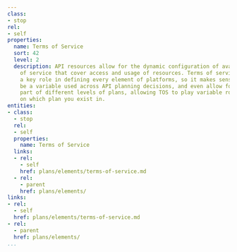 ```yaml
---
class:
- stop
rel:
- self
properties:
  name: Terms of Service
  sort: 42
  level: 2
  description: API resources allow for the dynamic configuration of available terms
    of service that cover access and usage of resources. Terms of service will play
    a key role in defining every element of platforms, so it makes sense that it can
    be a variable used across API planning decisions, and even allow for it to be
    part of different levels of plans, allowing TOS to play variable roles, depending
    on which plan you exist in.
entities:
- class:
  - stop
  rel:
  - self
  properties:
    name: Terms of Service
  links:
  - rel:
    - self
    href: plans/elements/terms-of-service.md
  - rel:
    - parent
    href: plans/elements/
links:
- rel:
  - self
  href: plans/elements/terms-of-service.md
- rel:
  - parent
  href: plans/elements/
...
```

